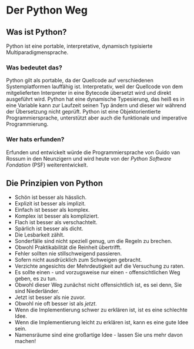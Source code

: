 # Der Python Weg

## Was ist Python?
Python ist eine portable, interpretative, dynamisch typisierte Multiparadigmensprache.

### Was bedeutet das?
Python gilt als portable, da der Quellcode auf verschiedenen Systemplatformen lauffähig ist.
Interpretativ, weil der Quellcode von dem mitgelieferten Interpreter in eine Bytecode übersetzt wird und direkt ausgeführt wird. Python hat eine dynamische Typesierung, das heiß es in eine Variable kann zur Laufzeit seinen Typ ändern und dieser wir während der Übersetzung nicht geprüft. Python ist eine Objektorientierte Programmiersprache, unterstützt aber auch die funktionale und imperative Programmierung. 

### Wer hats erfunden?
Erfunden und entwickelt würde die Programmiersprache von Guido van Rossum in den Neunzigern und wird heute von der _Python Software Fondation_ (PSF) weiterentwickelt.


## Die Prinzipien von Python
- Schön ist besser als hässlich.
- Explizit ist besser als implizit.
- Einfach ist besser als komplex.
- Komplex ist besser als kompliziert.
- Flach ist besser als verschachtelt.
- Spärlich ist besser als dicht.
- Die Lesbarkeit zählt.
- Sonderfälle sind nicht speziell genug, um die Regeln zu brechen.
- Obwohl Praktikabilität die Reinheit übertrifft.
- Fehler sollten nie stillschweigend passieren.
- Sofern nicht ausdrücklich zum Schweigen gebracht.
- Verzichte angesichts der Mehrdeutigkeit auf die Versuchung zu raten.
- Es sollte einen - und vorzugsweise nur einen - offensichtlichen Weg geben, es zu tun.
- Obwohl dieser Weg zunächst nicht offensichtlich ist, es sei denn, Sie sind Niederländer.
- Jetzt ist besser als nie zuvor.
- Obwohl nie oft besser ist als *jetzt*.
- Wenn die Implementierung schwer zu erklären ist, ist es eine schlechte Idee.
- Wenn die Implementierung leicht zu erklären ist, kann es eine gute Idee sein.
- Namensräume sind eine großartige Idee - lassen Sie uns mehr davon machen!
